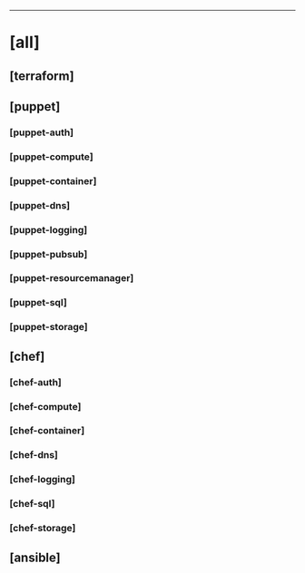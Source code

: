 <!-- A summary of the changes in this commit goes here -->


<!--
Changes per downstream repository.  For each repository that you
expect to have changed, find the [tag] and write your commit
message beneath it.  More-specific tags replace less-specific tags.
For example, if you provide a message under [all], a message under
[puppet], and a message under [puppet-dns], the Terraform repository
will have the resulting commit made using the [all] message, the
Puppet Compute repository will have its commit made using [puppet],
and the Puppet DNS repository will have its commit made using
[puppet-dns].  You can delete unused tags, but you don't need to.

The structure of the PR body is important to our CI system!
The comments can be deleted, but if you want to make the downstream
commits sensible, you'll need to leave the dashed line separating
this PR's changes from the commit messages for downstream commits.
-->

-----------------------------------------------------------------
# [all]
## [terraform]
## [puppet]
### [puppet-auth]
### [puppet-compute]
### [puppet-container]
### [puppet-dns]
### [puppet-logging]
### [puppet-pubsub]
### [puppet-resourcemanager]
### [puppet-sql]
### [puppet-storage]
## [chef]
### [chef-auth]
### [chef-compute]
### [chef-container]
### [chef-dns]
### [chef-logging]
### [chef-sql]
### [chef-storage]
## [ansible]
